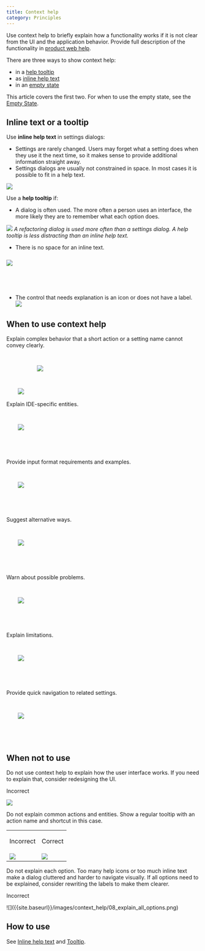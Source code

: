 ```yaml
---
title: Context help
category: Principles
---
```


Use context help to briefly explain how a functionality works if it is not clear from the UI and the application behavior. Provide full description of the functionality in [product web help](https://www.jetbrains.com/help/idea/).

There are three ways to show context help:
* in a [help tooltip]({{site.baseurl}}/controls/tooltip)
* as [inline help text]({{site.baseurl}}/components/inline_help_text)
* in an [empty state]({{site.baseurl}}/principles/empty_state)

<p class="noanchor">This article covers the first two. For when to use the empty state, see the <a href="{{site.baseurl}}/principles/empty_state">Empty State</a>.</p> 


## Inline text or a tooltip

Use **inline help text** in settings dialogs:
* Settings are rarely changed. Users may forget what a setting does when they use it the next time, so it makes sense to provide additional information straight away.
* Settings dialogs are usually not constrained in space. In most cases it is possible to fit in a help text.

![]({{site.baseurl}}/images/context_help/09_use_inline_help_text.png)

Use a **help tooltip** if:
* A dialog is often used. The more often a person uses an interface, the more likely they are to remember what each option does. 

![]({{site.baseurl}}/images/context_help/10_use_help_tooltip.png)
*A refactoring dialog is used more often than a settings dialog. A help tooltip is less distracting than an inline help text.*

* There is no space for an inline text.
<img src="{{site.baseurl}}/images/context_help/11_no_space_in_settings.png" style="margin-top: 10px; margin-bottom: 60px">

* The control that needs explanation is an icon or does not have a label.
![]({{site.baseurl}}/images/tooltip/03_action_help_tooltip.png)


## When to use context help

Explain complex behavior that a short action or a setting name cannot convey clearly.

<img src="{{site.baseurl}}/images/tooltip/04_question_icon_tooltip.png" style="margin-top: 30px; margin-left: 30px">

<img src="{{site.baseurl}}/images/inline_help_text/02_text_size.png" style="margin-top: 30px; margin-bottom: 60px; margin-left: 30px">

Explain IDE-specific entities.

<img src="{{site.baseurl}}/images/context_help/01_IDE_specific.png" style="margin-top: 30px; margin-bottom: 60px; margin-left: 30px">

Provide input format requirements and examples.

<img src="{{site.baseurl}}/images/context_help/02_formatting_example.png" style="margin-top: 30px; margin-bottom: 60px; margin-left: 30px">

Suggest alternative ways.

<img src="{{site.baseurl}}/images/context_help/03_alternative_ways.png" style="margin-top: 30px; margin-bottom: 60px; margin-left: 30px">

Warn about possible problems.

<img src="{{site.baseurl}}/images/context_help/04_possible_problems.png" style="margin-top: 30px; margin-bottom: 60px; margin-left: 30px">

Explain limitations.

<img src="{{site.baseurl}}/images/context_help/05_limitations.png" style="margin-top: 30px; margin-bottom: 60px; margin-left: 30px">

Provide quick navigation to related settings.

<img src="{{site.baseurl}}/images/inline_help_text/04_link_internal.png" style="margin-top: 30px; margin-bottom: 60px; margin-left: 30px">


## When not to use

Do not use context help to explain how the user interface works. If you need to explain that, consider redesigning the UI.

<p class="label incorrect">Incorrect</p>

![]({{site.baseurl}}/images/context_help/06_explain_how_ui_works.png)

Do not explain common actions and entities. Show a regular tooltip with an action name and shortcut in this case.

<table>

  <tr>
    <td>
        <p class="label incorrect">Incorrect</p>
    </td>
    <td>
        <p class="label correct">Correct</p>
    </td>
  </tr>
  <tr>
    <td>
          <img src="{{site.baseurl}}/images/context_help/07_explain_obvious_incorrect.png" />
    </td>
    <td>
        <img src="{{site.baseurl}}/images/context_help/07_explain_obvious_correct.png" />
    </td>
  </tr>
</table>


Do not explain each option. Too many help icons or too much inline text make a dialog cluttered and harder to navigate visually. If all options need to be explained, consider rewriting the labels to make them clearer. 

<p class="label incorrect">Incorrect</p>
![]({{site.baseurl}}/images/context_help/08_explain_all_options.png)

## How to use

See [Inline help text]({{site.baseurl}}/components/inline_help_text) and [Tooltip]({{site.baseurl}}/controls/tooltip).

